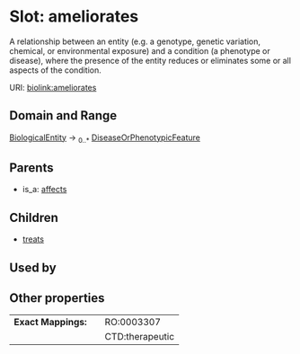 
# Slot: ameliorates


A relationship between an entity (e.g. a genotype, genetic variation, chemical, or environmental exposure) and a condition (a phenotype or disease), where the presence of the entity reduces or eliminates some or all aspects of the condition.

URI: [biolink:ameliorates](https://w3id.org/biolink/vocab/ameliorates)


## Domain and Range

[BiologicalEntity](BiologicalEntity.md) ->  <sub>0..*</sub>
 [DiseaseOrPhenotypicFeature](DiseaseOrPhenotypicFeature.md)

## Parents

 *  is_a: [affects](affects.md)

## Children

 *  [treats](treats.md)

## Used by


## Other properties

|  |  |  |
| --- | --- | --- |
| **Exact Mappings:** | | RO:0003307 |
|  | | CTD:therapeutic |


